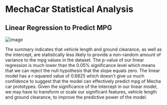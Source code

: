# MechaCar Statistical Analysis

## Linear Regression to Predict MPG
![image](https://user-images.githubusercontent.com/107777321/202927490-56086d49-8307-4002-9b9d-dfb973c653f7.png)

The summary indicates that vehicle length and ground clearance, as well as the intercept, are statistically less likely to provide a non-random amount of variance to the mpg values in the dataset. The p-value of our linear regression is much lower than the 0.05% significance level which means that we can reject the null hypothesis that the slope equals zero. The linear model has a r-squared value of 0.6825 which doesn't give us much confidence to suggest that the model can effectively predict mpg of Mecha car prototypes. Given the significance of the intercept in our linear model, we may have to transform or scale our significant features, vehicle length and ground clearance, to improve the predictive power of the model.

